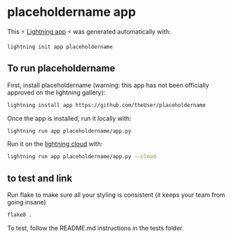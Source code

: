 # placeholdername app

This ⚡ [Lightning app](https://lightning.ai/) ⚡ was generated automatically with:

```bash
lightning init app placeholdername
```

## To run placeholdername

First, install placeholdername (warning: this app has not been officially approved on the lightning gallery):

```bash
lightning install app https://github.com/theUser/placeholdername
```

Once the app is installed, run it locally with:

```bash
lightning run app placeholdername/app.py
```

Run it on the [lightning cloud](lightning.ai) with:

```bash
lightning run app placeholdername/app.py --cloud
```

## to test and link

Run flake to make sure all your styling is consistent (it keeps your team from going insane)

```bash
flake8 .
```

To test, follow the README.md instructions in the tests folder.

